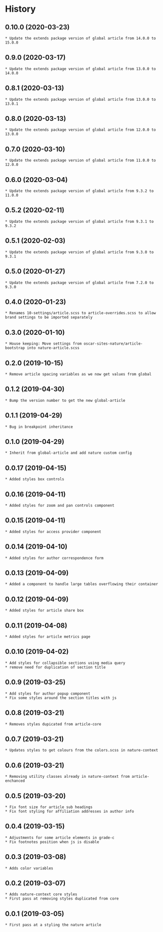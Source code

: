 # History

## 0.10.0 (2020-03-23)
	* Update the extends package version of global article from 14.0.0 to 15.0.0

## 0.9.0 (2020-03-17)
	* Update the extends package version of global article from 13.0.0 to 14.0.0

## 0.8.1 (2020-03-13)
	* Update the extends package version of global article from 13.0.0 to 13.0.1

## 0.8.0 (2020-03-13)
	* Update the extends package version of global article from 12.0.0 to 13.0.0

## 0.7.0 (2020-03-10)
	* Update the extends package version of global article from 11.0.0 to 12.0.0

## 0.6.0 (2020-03-04)
	* Update the extends package version of global article from 9.3.2 to 11.0.0

## 0.5.2 (2020-02-11)
	* Update the extends package version of global article from 9.3.1 to 9.3.2

## 0.5.1 (2020-02-03)
	* Update the extends package version of global article from 9.3.0 to 9.3.1

## 0.5.0 (2020-01-27)
	* Update the extends package version of global article from 7.2.0 to 9.3.0

## 0.4.0 (2020-01-23)
	* Renames 10-settings/article.scss to article-overrides.scss to allow brand settings to be imported separately  

## 0.3.0 (2020-01-10)
	* House keeping: Move settings from oscar-sites-nature/article-bootstrap into nature-article.scss

## 0.2.0 (2019-10-15)
	* Remove article spacing variables as we now get values from global

## 0.1.2 (2019-04-30)
	* Bump the version number to get the new global-article

## 0.1.1 (2019-04-29)
	* Bug in breakpoint inheritance

## 0.1.0 (2019-04-29)
	* Inherit from global-article and add nature custom config

## 0.0.17 (2019-04-15)
	* Added styles box controls

## 0.0.16 (2019-04-11)
	* Added styles for zoom and pan controls component

## 0.0.15 (2019-04-11)
	* Added styles for access provider component

## 0.0.14 (2019-04-10)
	* Added styles for author correspondence form

## 0.0.13 (2019-04-09)
	* Added a component to handle large tables overflowing their container

## 0.0.12 (2019-04-09)
	* Added styles for article share box

## 0.0.11 (2019-04-08)
	* Added styles for article metrics page

## 0.0.10 (2019-04-02)
	* Add styles for collapsible sections using media query
	* remove need for duplication of section title

## 0.0.9 (2019-03-25)
	* Add styles for author popup component
	* Fix some styles around the section titles with js

## 0.0.8 (2019-03-21)
	* Removes styles dupicated from article-core

## 0.0.7 (2019-03-21)
	* Updates styles to get colours from the colors.scss in nature-context

## 0.0.6 (2019-03-21)
	* Removing utility classes already in nature-context from article-enchanced

## 0.0.5 (2019-03-20)
	* Fix font size for article sub headings
	* Fix font styling for affiliation addresses in author info

## 0.0.4 (2019-03-15)
	* Adjustments for some article elements in grade-c
	* Fix footnotes position when js is disable

## 0.0.3 (2019-03-08)
	* Adds color variables

## 0.0.2 (2019-03-07)
	* Adds nature-context core styles
    * First pass at removing styles duplicated from core

## 0.0.1 (2019-03-05)
	* First pass at a styling the nature article
